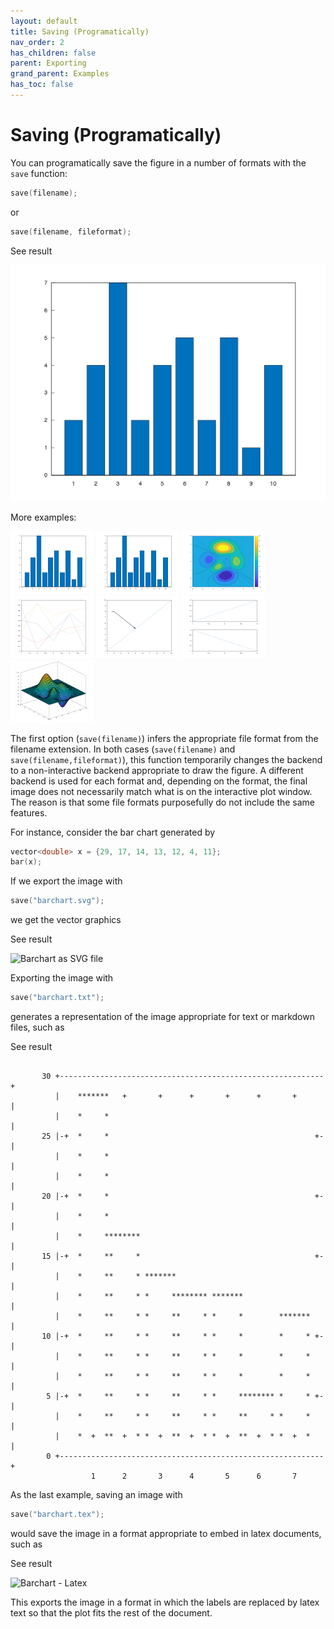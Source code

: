 ```yaml
---
layout: default
title: Saving (Programatically)
nav_order: 2
has_children: false
parent: Exporting
grand_parent: Examples
has_toc: false
---
```

# Saving (Programatically)

You can programatically save the figure in a number of formats with the `save` function:

```cpp
save(filename);
```

or

```cpp
save(filename, fileformat);
```


See result
    
[![example_save_1](save/save_1.png)](https://github.com/alandefreitas/matplotplusplus/blob/master/examples/exporting/save/save_1.cpp)

More examples:
    
[![example_save_2](save/save_2_thumb.png)](https://github.com/alandefreitas/matplotplusplus/blob/master/examples/exporting/save/save_2.cpp)  [![example_save_3](save/save_3_thumb.png)](https://github.com/alandefreitas/matplotplusplus/blob/master/examples/exporting/save/save_3.cpp)  [![example_save_4](save/save_4_thumb.png)](https://github.com/alandefreitas/matplotplusplus/blob/master/examples/exporting/save/save_4.cpp)  [![example_save_5](save/save_5_thumb.png)](https://github.com/alandefreitas/matplotplusplus/blob/master/examples/exporting/save/save_5.cpp)  [![example_save_6](save/save_6_thumb.png)](https://github.com/alandefreitas/matplotplusplus/blob/master/examples/exporting/save/save_6.cpp)  [![example_save_7](save/save_7_thumb.png)](https://github.com/alandefreitas/matplotplusplus/blob/master/examples/exporting/save/save_7.cpp)  [![example_save_8](save/save_8_thumb.png)](https://github.com/alandefreitas/matplotplusplus/blob/master/examples/exporting/save/save_8.cpp)
 

The first option (`save(filename)`) infers the appropriate file format from the filename extension. In both cases (`save(filename)` and `save(filename,fileformat)`), this function temporarily changes the backend to a non-interactive backend appropriate to draw the figure. A different backend is used for each format and, depending on the format, the final image does not necessarily match what is on the interactive plot window. The reason is that some file formats purposefully do not include the same features.

 For instance, consider the bar chart generated by
 
 ```cpp
 vector<double> x = {29, 17, 14, 13, 12, 4, 11};
 bar(x);
 ```
 
 If we export the image with
 
 ```cpp
 save("barchart.svg");
 ```
 
 we get the vector graphics 


See result

 ![Barchart as SVG file](https://github.com/alandefreitas/matplotplusplus/blob/master/docs/img/barchart.svg)

 
 Exporting the image with
 
 ```cpp
 save("barchart.txt");
 ```
 
 generates a representation of the image appropriate for text or markdown files, such as
 
 
See result

 
 ```
 
        30 +-----------------------------------------------------------+
           |    *******   +       +      +       +      +       +      |
           |    *     *                                                |
        25 |-+  *     *                                              +-|
           |    *     *                                                |
           |    *     *                                                |
        20 |-+  *     *                                              +-|
           |    *     *                                                |
           |    *     ********                                         |
        15 |-+  *     **     *                                       +-|
           |    *     **     * *******                                 |
           |    *     **     * *     ******** *******                  |
           |    *     **     * *     **     * *     *        *******   |
        10 |-+  *     **     * *     **     * *     *        *     * +-|
           |    *     **     * *     **     * *     *        *     *   |
           |    *     **     * *     **     * *     *        *     *   |
         5 |-+  *     **     * *     **     * *     ******** *     * +-|
           |    *     **     * *     **     * *     **     * *     *   |
           |    *  +  **  +  * *  +  **  +  * *  +  **  +  * *  +  *   |
         0 +-----------------------------------------------------------+
                   1      2       3      4       5      6       7
 
 ```
 
 
 As the last example, saving an image with
 
 ```cpp
 save("barchart.tex");
 ```
 
 would save the image in a format appropriate to embed in latex documents, such as
  

See result

 ![Barchart - Latex](https://github.com/alandefreitas/matplotplusplus/blob/master/docs/img/barchart.png) 

  
 This exports the image in a format in which the labels are replaced by latex text so that the plot fits the rest of the document.





<!-- Generated with mdsplit: https://github.com/alandefreitas/mdsplit -->

